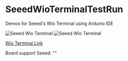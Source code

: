 # SeeedWioTerminalTestRun
Demos for Seeed's Wio Terminal using Arduino IDE

![Seeed Wio Terminal](https://github.com/haydnady/SeeedWioTerminalTestRun/blob/master/img/Wio-Terminal.jpg)
![Seeed Wio Terminal](https://github.com/haydnady/SeeedWioTerminalTestRun/blob/master/img/WioT-Hardware-OverviewNew.png)


[Wio Terminal Link](https://wiki.seeedstudio.com/Wio-Terminal-Getting-Started/ "Wio Terminal Get Started Page")

Board support Seeed: ""

